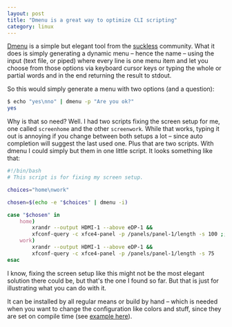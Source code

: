 ```yaml
---
layout: post
title: "Dmenu is a great way to optimize CLI scripting"
category: linux
---
```


[Dmenu][dmenu] is a simple but elegant tool from the [suckless][suckless] community. What it does is simply
generating a dynamic menu – hence the name – using the input (text file, or piped) where every line is one menu
item and let you choose from those options via keyboard cursor keys or typing the whole or partial words and in
the end returning the result to stdout.

So this would simply generate a menu with two options (and a question):

```bash
$ echo "yes\nno" | dmenu -p "Are you ok?"
yes
```

Why is that so need? Well. I had two scripts fixing the screen setup for me, one called `screenhome` and the other
`screenwork`. While that works, typing it out is annoying if you change between both setups a lot – since auto
completion will suggest the last used one. Plus that are two scripts. With dmenu I could simply but them in one
little script. It looks something like that:

```bash
#!/bin/bash
# This script is for fixing my screen setup.

choices="home\nwork"

chosen=$(echo -e "$choices" | dmenu -i)

case "$chosen" in
    home)
        xrandr --output HDMI-1 --above eDP-1 &&
  	    xfconf-query -c xfce4-panel -p /panels/panel-1/length -s 100 ;;
    work)
        xrandr --output HDMI-1 --above eDP-1 &&
  	    xfconf-query -c xfce4-panel -p /panels/panel-1/length -s 75
esac
```

I know, fixing the screen setup like this might not be the most elegant solution there could be, but that's the one I
found so far. But that is just for illustrating what you can do with it.

It can be installed by all regular means or build by hand – which is needed when you want to change the configuration
like colors and stuff, since they are set on compile time (see [example here][inspiration]).

[dmenu]: https://tools.suckless.org/dmenu/
[suckless]: https://suckless.org/
[inspiration]: https://www.youtube.com/watch?v=R9m723tAurA

